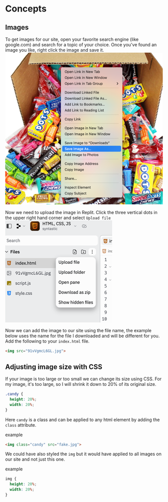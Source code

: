 # Concepts

## Images
To get images for our site, open your favorite search engine (like google.com) and search for a 
topic of your choice.  Once you've found an image you like, right click the image and save it.
![img.png](img.png)

Now we need to upload the image in Replit.  Click the three vertical dots in the upper right hand corner and select `Upload file`  
![img_1.png](img_1.png)  

Now we can add the image to our site using the file name, the example below uses the name for the file I downloaded and will be different for you. 
Add the following to your `index.html` file.

```html
<img src="91vVgmcL6GL.jpg">
```

## Adjusting image size with CSS
If your image is too large or too small we can change its size using CSS. For my image, 
it's too large, so I will shrink it down to 20% of its original size.

```css
.candy {
  height: 20%;
  width: 20%;
}
```

Here `candy` is a class and can be applied to any html element by adding the `class` attribute.

example
```html
<img class="candy" src="fake.jpg">
```

We could have also styled the `img` but it would have applied to all images on our site and not just this one.

example 
```css
img {
  height: 20%;
  width: 20%;
}
```

